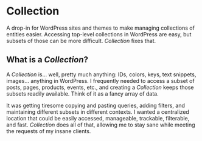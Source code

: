 # Collection

A drop-in for WordPress sites and themes to make managing collections of entities easier. Accessing top-level collections in WordPress are easy, but subsets of those can be more difficult. _Collection_ fixes that.

## What is a _Collection_?

A _Collection_ is... well, pretty much anything: IDs, colors, keys, text snippets, images... anything in WordPress. I frequently needed to access a subset of posts, pages, products, events, etc., and creating a _Collection_ keeps those subsets readily available. Think of it as a fancy array of data.

It was getting tiresome copying and pasting queries, adding filters, and maintaining different subsets in different contexts. I wanted a centralized location that could be easily accessed, manageable, trackable, filterable, and fast. _Collection_ does all of that, allowing me to stay sane while meeting the requests of my insane clients.